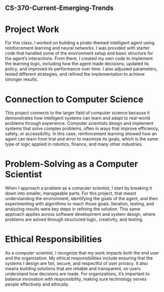 ## CS-370-Current-Emerging-Trends
# Project Work

For this class, I worked on building a pirate-themed intelligent agent using reinforcement learning and neural networks. I was provided with starter code that handled some of the environment setup and basic structure for the agent’s interactions. From there, I created my own code to implement the learning logic, including how the agent made decisions, updated its policy, and improved its performance over time. I also adjusted parameters, tested different strategies, and refined the implementation to achieve stronger results.

# Connection to Computer Science

This project connects to the larger field of computer science because it demonstrates how intelligent systems can learn and adapt to real-world problems through experience. Computer scientists design and implement systems that solve complex problems, often in ways that improve efficiency, safety, or accessibility. In this case, reinforcement learning showed how an agent can learn from trial and error to maximize its goals, which is the same type of logic applied in robotics, finance, and many other industries.

# Problem-Solving as a Computer Scientist

When I approach a problem as a computer scientist, I start by breaking it down into smaller, manageable parts. For this project, that meant understanding the environment, identifying the goals of the agent, and then experimenting with algorithms to reach those goals. Iteration, testing, and analyzing results were key steps in refining the solution. This same approach applies across software development and system design, where problems are solved through structured logic, creativity, and testing.

# Ethical Responsibilities

As a computer scientist, I recognize that my work impacts both the end user and the organization. My ethical responsibilities include ensuring that the systems I design are fair, secure, and respectful of user privacy. It also means building solutions that are reliable and transparent, so users understand how decisions are made. For organizations, it’s important to balance innovation with responsibility, making sure technology serves people effectively and ethically.
